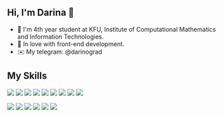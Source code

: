 ## Hi, I'm Darina 👋

<!--
**VinogradovaD/VinogradovaD** is a ✨ _special_ ✨ repository because its `README.md` (this file) appears on your GitHub profile.

Here are some ideas to get you started:

- 🔭 I’m currently working on ...
- 🌱 I’m currently learning ...
- 👯 I’m looking to collaborate on ...
- 🤔 I’m looking for help with ...
- 💬 Ask me about ...
- 📫 How to reach me: ...
- 😄 Pronouns: ...
- ⚡ Fun fact: ...
-->
- 🏫 I'm 4th year student at KFU, Institute of Computational Mathematics and Information Technologies. 
- 💚 In love with front-end development.
- ✉️ My telegram: @darinograd

## My Skills

![](https://img.shields.io/badge/_-Java-informational?style=flat&logo=Java&logoColor=white&color=4AB197)
![](https://img.shields.io/badge/_-SpringBoot-informational?style=flat&logo=Spring&logoColor=white&color=4AB197)
![](https://img.shields.io/badge/_-Spring_Security-informational?style=flat&logo=SpringSecurity&logoColor=white&color=4AB197)
![](https://img.shields.io/badge/_-MySQL-informational?style=flat&logo=MySQL&logoColor=white&color=4AB197)
![](https://img.shields.io/badge/_-HTML-informational?style=flat&logo=Html5&logoColor=white&color=4AB197)
![](https://img.shields.io/badge/_-CSS-informational?style=flat&logo=css3&logoColor=white&color=4AB197)
![](https://img.shields.io/badge/_-Bootstrap-informational?style=flat&logo=Bootstrap&logoColor=white&color=4AB197)
![](https://img.shields.io/badge/_-JavaScript-informational?style=flat&logo=JavaScript&logoColor=white&color=4AB197)
![](https://img.shields.io/badge/_-Node.js-informational?style=flat&logo=Node.js&logoColor=white&color=4AB197)

![](https://img.shields.io/badge/_-IntelliJ_IDEA-informational?style=flat&logo=IntelliJIDEA&logoColor=white&color=4AB197)
![](https://img.shields.io/badge/_-Visual_Studio_Code-informational?style=flat&logo=VisualStudioCode&logoColor=white&color=4AB197)
![](https://img.shields.io/badge/_-Figma-informational?style=flat&logo=Figma&logoColor=white&color=4AB197)
![](https://img.shields.io/badge/_-Heroku-informational?style=flat&logo=Heroku&logoColor=white&color=4AB197)
![](https://img.shields.io/badge/_-Postman-informational?style=flat&logo=Postman&logoColor=white&color=4AB197)
![](https://img.shields.io/badge/_-Git-informational?style=flat&logo=Git&logoColor=white&color=4AB197)
